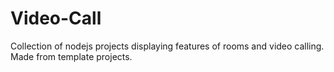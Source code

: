 # Video-Call
Collection of nodejs projects displaying features of rooms and video calling. Made from template projects.
